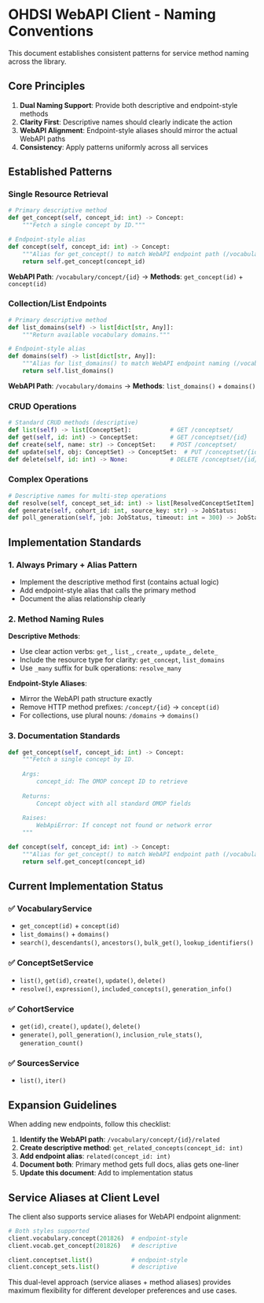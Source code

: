 # OHDSI WebAPI Client - Naming Conventions

This document establishes consistent patterns for service method naming across the library.

## Core Principles

1. **Dual Naming Support**: Provide both descriptive and endpoint-style methods
2. **Clarity First**: Descriptive names should clearly indicate the action
3. **WebAPI Alignment**: Endpoint-style aliases should mirror the actual WebAPI paths
4. **Consistency**: Apply patterns uniformly across all services

## Established Patterns

### Single Resource Retrieval
```python
# Primary descriptive method
def get_concept(self, concept_id: int) -> Concept:
    """Fetch a single concept by ID."""

# Endpoint-style alias
def concept(self, concept_id: int) -> Concept:
    """Alias for get_concept() to match WebAPI endpoint path (/vocabulary/concept/{id})."""
    return self.get_concept(concept_id)
```

**WebAPI Path**: `/vocabulary/concept/{id}` → **Methods**: `get_concept(id)` + `concept(id)`

### Collection/List Endpoints
```python
# Primary descriptive method
def list_domains(self) -> list[dict[str, Any]]:
    """Return available vocabulary domains."""

# Endpoint-style alias
def domains(self) -> list[dict[str, Any]]:
    """Alias for list_domains() to match WebAPI endpoint naming (/vocabulary/domains)."""
    return self.list_domains()
```

**WebAPI Path**: `/vocabulary/domains` → **Methods**: `list_domains()` + `domains()`

### CRUD Operations
```python
# Standard CRUD methods (descriptive)
def list(self) -> list[ConceptSet]:           # GET /conceptset/
def get(self, id: int) -> ConceptSet:         # GET /conceptset/{id}
def create(self, name: str) -> ConceptSet:    # POST /conceptset/
def update(self, obj: ConceptSet) -> ConceptSet:  # PUT /conceptset/{id}
def delete(self, id: int) -> None:            # DELETE /conceptset/{id}
```

### Complex Operations
```python
# Descriptive names for multi-step operations
def resolve(self, concept_set_id: int) -> list[ResolvedConceptSetItem]:
def generate(self, cohort_id: int, source_key: str) -> JobStatus:
def poll_generation(self, job: JobStatus, timeout: int = 300) -> JobStatus:
```

## Implementation Standards

### 1. Always Primary + Alias Pattern
- Implement the descriptive method first (contains actual logic)
- Add endpoint-style alias that calls the primary method
- Document the alias relationship clearly

### 2. Method Naming Rules

**Descriptive Methods**:
- Use clear action verbs: `get_`, `list_`, `create_`, `update_`, `delete_`
- Include the resource type for clarity: `get_concept`, `list_domains`
- Use `_many` suffix for bulk operations: `resolve_many`

**Endpoint-Style Aliases**:
- Mirror the WebAPI path structure exactly
- Remove HTTP method prefixes: `/concept/{id}` → `concept(id)`
- For collections, use plural nouns: `/domains` → `domains()`

### 3. Documentation Standards
```python
def get_concept(self, concept_id: int) -> Concept:
    """Fetch a single concept by ID.
    
    Args:
        concept_id: The OMOP concept ID to retrieve
        
    Returns:
        Concept object with all standard OMOP fields
        
    Raises:
        WebApiError: If concept not found or network error
    """

def concept(self, concept_id: int) -> Concept:
    """Alias for get_concept() to match WebAPI endpoint path (/vocabulary/concept/{id})."""
    return self.get_concept(concept_id)
```

## Current Implementation Status

### ✅ VocabularyService
- `get_concept(id)` + `concept(id)` 
- `list_domains()` + `domains()`
- `search()`, `descendants()`, `ancestors()`, `bulk_get()`, `lookup_identifiers()`

### ✅ ConceptSetService  
- `list()`, `get(id)`, `create()`, `update()`, `delete()`
- `resolve()`, `expression()`, `included_concepts()`, `generation_info()`

### ✅ CohortService
- `get(id)`, `create()`, `update()`, `delete()`
- `generate()`, `poll_generation()`, `inclusion_rule_stats()`, `generation_count()`

### ✅ SourcesService
- `list()`, `iter()`

## Expansion Guidelines

When adding new endpoints, follow this checklist:

1. **Identify the WebAPI path**: `/vocabulary/concept/{id}/related`
2. **Create descriptive method**: `get_related_concepts(concept_id: int)`
3. **Add endpoint alias**: `related(concept_id: int)` 
4. **Document both**: Primary method gets full docs, alias gets one-liner
5. **Update this document**: Add to implementation status

## Service Aliases at Client Level

The client also supports service aliases for WebAPI endpoint alignment:

```python
# Both styles supported
client.vocabulary.concept(201826)  # endpoint-style
client.vocab.get_concept(201826)   # descriptive

client.conceptset.list()           # endpoint-style  
client.concept_sets.list()         # descriptive
```

This dual-level approach (service aliases + method aliases) provides maximum flexibility for different developer preferences and use cases.
